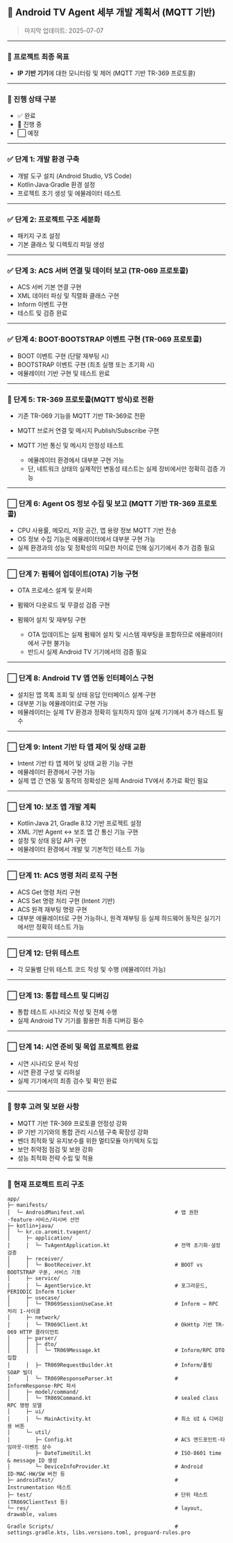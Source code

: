 ## 🚩 Android TV Agent 세부 개발 계획서 (MQTT 기반)

> 마지막 업데이트: 2025-07-07

---

### 📌 프로젝트 최종 목표

* **IP 기반 기기**에 대한 모니터링 및 제어 (MQTT 기반 TR-369 프로토콜)

---

### 📌 진행 상태 구분

* ✅ 완료
* 🚧 진행 중
* ⬜ 예정

---

### ✅ 단계 1: 개발 환경 구축

* 개발 도구 설치 (Android Studio, VS Code)
* Kotlin·Java·Gradle 환경 설정
* 프로젝트 초기 생성 및 에뮬레이터 테스트

---

### ✅ 단계 2: 프로젝트 구조 세분화

* 패키지 구조 설정
* 기본 클래스 및 디렉토리 파일 생성

---

### ✅ 단계 3: ACS 서버 연결 및 데이터 보고 (TR-069 프로토콜)

* ACS 서버 기본 연결 구현
* XML 데이터 파싱 및 직렬화 클래스 구현
* Inform 이벤트 구현
* 테스트 및 검증 완료

---

### ✅ 단계 4: BOOT·BOOTSTRAP 이벤트 구현 (TR-069 프로토콜)

* BOOT 이벤트 구현 (단말 재부팅 시)
* BOOTSTRAP 이벤트 구현 (최초 실행 또는 초기화 시)
* 에뮬레이터 기반 구현 및 테스트 완료

---

### 🚧 단계 5: TR-369 프로토콜(MQTT 방식)로 전환

* 기존 TR-069 기능을 MQTT 기반 TR-369로 전환
* MQTT 브로커 연결 및 메시지 Publish/Subscribe 구현
* MQTT 기반 통신 및 메시지 안정성 테스트

  * 에뮬레이터 환경에서 대부분 구현 가능
  * 단, 네트워크 상태의 실제적인 변동성 테스트는 실제 장비에서만 정확히 검증 가능

---

### ⬜ 단계 6: Agent OS 정보 수집 및 보고 (MQTT 기반 TR-369 프로토콜)

* CPU 사용률, 메모리, 저장 공간, 앱 용량 정보 MQTT 기반 전송
* OS 정보 수집 기능은 에뮬레이터에서 대부분 구현 가능
* 실제 환경과의 성능 및 정확성의 미묘한 차이로 인해 실기기에서 추가 검증 필요

---

### ⬜ 단계 7: 펌웨어 업데이트(OTA) 기능 구현

* OTA 프로세스 설계 및 문서화
* 펌웨어 다운로드 및 무결성 검증 구현
* 펌웨어 설치 및 재부팅 구현

  * OTA 업데이트는 실제 펌웨어 설치 및 시스템 재부팅을 포함하므로 에뮬레이터에서 구현 불가능
  * 반드시 실제 Android TV 기기에서의 검증 필요

---

### ⬜ 단계 8: Android TV 앱 연동 인터페이스 구현

* 설치된 앱 목록 조회 및 상태 응답 인터페이스 설계·구현
* 대부분 기능 에뮬레이터로 구현 가능
* 에뮬레이터는 실제 TV 환경과 정확히 일치하지 않아 실제 기기에서 추가 테스트 필수

---

### ⬜ 단계 9: Intent 기반 타 앱 제어 및 상태 교환

* Intent 기반 타 앱 제어 및 상태 교환 기능 구현
* 에뮬레이터 환경에서 구현 가능
* 실제 앱 간 연동 및 동작의 정확성은 실제 Android TV에서 추가로 확인 필요

---

### ⬜ 단계 10: 보조 앱 개발 계획

* Kotlin·Java 21, Gradle 8.12 기반 프로젝트 설정
* XML 기반 Agent ↔ 보조 앱 간 통신 기능 구현
* 설정 및 상태 응답 API 구현
* 에뮬레이터 환경에서 개발 및 기본적인 테스트 가능

---

### ⬜ 단계 11: ACS 명령 처리 로직 구현

* ACS Get 명령 처리 구현
* ACS Set 명령 처리 구현 (Intent 기반)
* ACS 원격 재부팅 명령 구현
* 대부분 에뮬레이터로 구현 가능하나, 원격 재부팅 등 실제 하드웨어 동작은 실기기에서만 정확히 테스트 가능

---

### ⬜ 단계 12: 단위 테스트

* 각 모듈별 단위 테스트 코드 작성 및 수행 (에뮬레이터 가능)

---

### ⬜ 단계 13: 통합 테스트 및 디버깅

* 통합 테스트 시나리오 작성 및 전체 수행
* 실제 Android TV 기기를 활용한 최종 디버깅 필수

---

### ⬜ 단계 14: 시연 준비 및 목업 프로젝트 완료

* 시연 시나리오 문서 작성
* 시연 환경 구성 및 리허설
* 실제 기기에서의 최종 검수 및 확인 완료

---

### 📌 향후 고려 및 보완 사항

* MQTT 기반 TR-369 프로토콜 안정성 강화
* IP 기반 기기와의 통합 관리 시스템 구축 확장성 강화
* 벤더 최적화 및 유지보수를 위한 멀티모듈 아키텍처 도입
* 보안 취약점 점검 및 보완 강화
* 성능 최적화 전략 수립 및 적용

---

### 📂 현재 프로젝트 트리 구조

```plaintext
app/
├─ manifests/
│  └─ AndroidManifest.xml                             # 앱 권한·feature·서비스/리시버 선언
├─ kotlin+java/
│  └─ kr.co.aromit.tvagent/
│     ├─ application/
│     │  └─ TvAgentApplication.kt                     # 전역 초기화·설정 검증
│     ├─ receiver/
│     │  └─ BootReceiver.kt                           # BOOT vs BOOTSTRAP 구분, 서비스 기동
│     ├─ service/
│     │  └─ AgentService.kt                           # 포그라운드, PERIODIC Inform ticker
│     ├─ usecase/
│     │  └─ TR069SessionUseCase.kt                    # Inform → RPC 처리 1-사이클
│     ├─ network/
│     │  └─ TR069Client.kt                            # OkHttp 기반 TR-069 HTTP 클라이언트
│     ├─ parser/
│     │  ├─ dto/
│     │  │  └─ TR069Message.kt                        # Inform/RPC DTO 집합
│     │  ├─ TR069RequestBuilder.kt                    # Inform/폴링 SOAP 빌더
│     │  └─ TR069ResponseParser.kt                    # InformResponse·RPC 파서
│     ├─ model/command/
│     │  └─ TR069Command.kt                           # sealed class RPC 명령 모델
│     ├─ ui/
│     │  └─ MainActivity.kt                           # 최소 UI & 디버깅용 버튼
│     └─ util/
│        ├─ Config.kt                                 # ACS 엔드포인트·타임아웃·이벤트 상수
│        ├─ DateTimeUtil.kt                           # ISO-8601 time & message ID 생성
│        └─ DeviceInfoProvider.kt                     # Android ID·MAC·HW/SW 버전 등
├─ androidTest/                                       # Instrumentation 테스트
├─ test/                                              # 단위 테스트 (TR069ClientTest 등)
└─ res/                                               # layout, drawable, values

Gradle Scripts/                                       # settings.gradle.kts, libs.versions.toml, proguard-rules.pro
```

